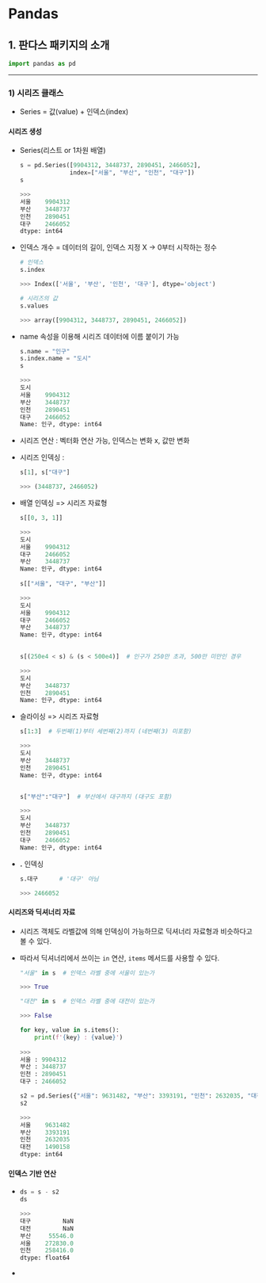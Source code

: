# **Pandas**

## 1. 판다스 패키지의 소개

```python
import pandas as pd
```

---

### 1) 시리즈 클래스

- Series = 값(value) + 인덱스(index)

#### 시리즈 생성

- Series(리스트 or 1차원 배열)

  ```python
  s = pd.Series([9904312, 3448737, 2890451, 2466052],
                index=["서울", "부산", "인천", "대구"])
  s
  
  >>>
  서울    9904312
  부산    3448737
  인천    2890451
  대구    2466052
  dtype: int64
  ```

- 인덱스 개수 = 데이터의 길이, 인덱스 지정 X -> 0부터 시작하는 정수

  ```python
  # 인덱스
  s.index
  
  >>> Index(['서울', '부산', '인천', '대구'], dtype='object')
  
  # 시리즈의 값
  s.values
  
  >>> array([9904312, 3448737, 2890451, 2466052])
  ```



- name 속성을 이용해 시리즈 데이터에 이름 붙이기 가능

  ```python
  s.name = "인구"
  s.index.name = "도시"
  s
  
  >>>
  도시
  서울    9904312
  부산    3448737
  인천    2890451
  대구    2466052
  Name: 인구, dtype: int64
  ```



- 시리즈 연산 : 벡터화 연산 가능, 인덱스는 변화 x, 값만 변화



- 시리즈 인덱싱 :

  ```python
  s[1], s["대구"]
  
  >>> (3448737, 2466052)
  ```

- 배열 인덱싱  =>  시리즈 자료형

  ```python
  s[[0, 3, 1]]
  
  >>>
  도시
  서울    9904312
  대구    2466052
  부산    3448737
  Name: 인구, dtype: int64
          
  s[["서울", "대구", "부산"]]
  
  >>> 
  도시
  서울    9904312
  대구    2466052
  부산    3448737
  Name: 인구, dtype: int64
  
          
  s[(250e4 < s) & (s < 500e4)]  # 인구가 250만 초과, 500만 미만인 경우
  
  >>>
  도시
  부산    3448737
  인천    2890451
  Name: 인구, dtype: int64

- 슬라이싱  =>  시리즈 자료형

  ```python
  s[1:3]  # 두번째(1)부터 세번째(2)까지 (네번째(3) 미포함)
  
  >>> 
  도시
  부산    3448737
  인천    2890451
  Name: 인구, dtype: int64
  
  
  s["부산":"대구"]  # 부산에서 대구까지 (대구도 포함)
  
  >>>
  도시
  부산    3448737
  인천    2890451
  대구    2466052
  Name: 인구, dtype: int64
  ```

- **.** 인덱싱

  ```python
  s.대구		# '대구' 아님
  
  >>> 2466052
  ```

  

#### 시리즈와 딕셔너리 자료

- 시리즈 객체도 라벨값에 의해 인덱싱이 가능하므로 딕셔너리 자료형과 비슷하다고 볼 수 있다.

- 따라서 딕셔너리에서 쓰이는 `in` 연산, `items` 메서드를 사용할 수 있다.

  ```python
  "서울" in s  # 인덱스 라벨 중에 서울이 있는가
  
  >>> True
  
  "대전" in s  # 인덱스 라벨 중에 대전이 있는가
  
  >>> False
  
  for key, value in s.items():
      print(f'{key} : {value}')
      
  >>>
  서울 : 9904312
  부산 : 3448737
  인천 : 2890451
  대구 : 2466052
  ```

  ```python
  s2 = pd.Series({"서울": 9631482, "부산": 3393191, "인천": 2632035, "대전": 1490158})
  s2
  
  >>>
  서울    9631482
  부산    3393191
  인천    2632035
  대전    1490158
  dtype: int64
  ```

#### 인덱스 기반 연산

- ```python
  ds = s - s2
  ds
  
  >>>
  대구         NaN
  대전         NaN
  부산     55546.0
  서울    272830.0
  인천    258416.0
  dtype: float64
  ```

- 